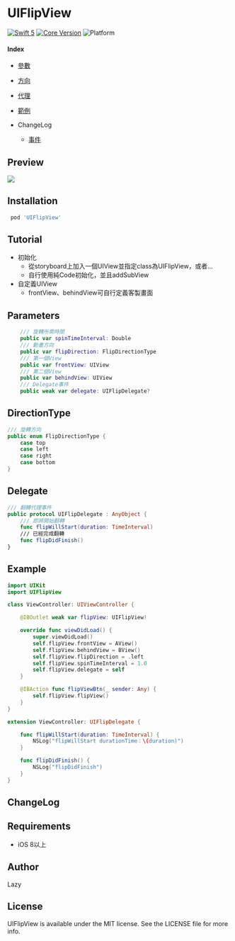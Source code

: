 # UIFlipView

[![Swift 5](https://img.shields.io/badge/Swift-5.0-orange.svg?style=flat)](https://swift.org/)
[![Core Version](https://img.shields.io/badge/pod-1.8.4-blue.svg)](https://cocoapods.org/)
![Platform](https://img.shields.io/badge/platform-iOS-007CBD)

#### Index
* [參數](#parameters)
* [方向](#directionType)
* [代理](#delegate)
* [範例](#example)

* ChangeLog
    * [事件](#changelog)

## Preview

![](https://media.giphy.com/media/JPgoef3zBUOmuymafu/giphy.gif)

## Installation

```ruby
 pod 'UIFlipView'
```

## Tutorial
- 初始化
    - 從storyboard上加入一個UIView並指定class為UIFlipView，或者...
    - 自行使用純Code初始化，並且addSubView
- 自定義UIView
    - frontView、behindView可自行定義客製畫面

    
## Parameters

```swift
    /// 旋轉所需時間
    public var spinTimeInterval: Double
    /// 動畫方向
    public var flipDirection: FlipDirectionType
    /// 第一個View
    public var frontView: UIView
    /// 第二個View
    public var behindView: UIView
    /// Delegate事件
    public weak var delegate: UIFlipDelegate?
```

## DirectionType

```swift
/// 旋轉方向
public enum FlipDirectionType {
    case top
    case left
    case right
    case bottom
}
```

## Delegate

```swift
/// 翻轉代理事件
public protocol UIFlipDelegate : AnyObject {
    /// 即將開始翻轉
    func flipWillStart(duration: TimeInterval)
    /// 已經完成翻轉
    func flipDidFinish()
}
```

## Example

```swift
import UIKit
import UIFlipView

class ViewController: UIViewController {

    @IBOutlet weak var flipView: UIFlipView!

    override func viewDidLoad() {
        super.viewDidLoad()
        self.flipView.frontView = AView()
        self.flipView.behindView = BView()
        self.flipView.flipDirection = .left
        self.flipView.spinTimeInterval = 1.0
        self.flipView.delegate = self
    }

    @IBAction func flipViewBtn(_ sender: Any) {
        self.flipView.flipView()
    }
}

extension ViewController: UIFlipDelegate {

    func flipWillStart(duration: TimeInterval) {
        NSLog("flipWillStart durationTime：\(duration)")
    }

    func flipDidFinish() {
        NSLog("flipDidFinish")
    }
}
```

## ChangeLog


## Requirements
 - iOS 8以上


## Author

Lazy

## License

UIFlipView is available under the MIT license. See the LICENSE file for more info.
